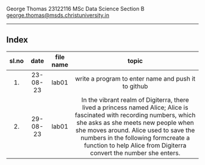 George Thomas
23122116
MSc Data Science Section B
george.thomas@msds.christuniversity.in

***
## Index
|sl.no|date|file name|topic|
|:----:|:----:|:---:|:----:|
|1.|23-08-23|lab01|write a program to enter name and push it to github|
|2.|29-08-23|lab01|In the vibrant realm of Digiterra, there lived a princess named Alice; Alice is fascinated with recording numbers, which she asks as she meets new people when she moves around. Alice used to save the numbers in the following formcreate a function to help Alice from Digiterra convert the number she enters.|